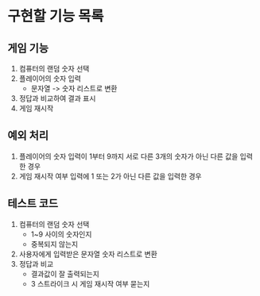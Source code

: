 # 구현할 기능 목록
## 게임 기능
1. 컴퓨터의 랜덤 숫자 선택
2. 플레이어의 숫자 입력
   - 문자열 -> 숫자 리스트로 변환
3. 정답과 비교하여 결과 표시
4. 게임 재시작
## 예외 처리
1. 플레이어의 숫자 입력이 1부터 9까지 서로 다른 3개의 숫자가 아닌 다른 값을 입력한 경우
2. 게임 재시작 여부 입력에 1 또는 2가 아닌 다른 값을 입력한 경우

## 테스트 코드
1. 컴퓨터의 랜덤 숫자 선택
   - 1~9 사이의 숫자인지
   - 중복되지 않는지
2. 사용자에게 입력받은 문자열 숫자 리스트로 변환
3. 정답과 비교
   - 결과값이 잘 출력되는지
   - 3 스트라이크 시 게임 재시작 여부 묻는지